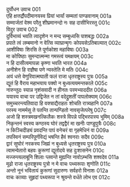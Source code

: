 दुर्योधन उवाच	001  
एहि क्षत्तर्द्रौपदीमानयस्व प्रियां भार्यां सम्मतां पाण्डवानाम्	001a  
सम्मार्जतां वेश्म परैतु शीघ्रमानन्दो नः सह दासीभिरस्तु	001c  
विदुर उवाच	002  
दुर्विभाव्यं भवति त्वादृशेन न मन्द सम्बुध्यसि पाशबद्धः	002a  
प्रपाते त्वं लम्बमानो न वेत्सि व्याघ्रान्मृगः कोपयसेऽतिबाल्यात्	002c  
आशीविषाः शिरसि ते पूर्णकोशा महाविषाः	003a  
मा कोपिष्ठाः सुमन्दात्मन्मा गमस्त्वं यमक्षयम्	003c  
न हि दासीत्वमापन्ना कृष्णा भवति भारत	004a  
अनीशेन हि राज्ञैषा पणे न्यस्तेति मे मतिः	004c  
अयं धत्ते वेणुरिवात्मघाती फलं राजा धृतराष्ट्रस्य पुत्रः	005a  
द्यूतं हि वैराय महाभयाय पक्वो न बुध्यत्ययमन्तकाले	005c  
नारुन्तुदः स्यान्न नृशंसवादी न हीनतः परमभ्याददीत	006a  
ययास्य वाचा पर उद्विजेत न तां वदेद्रुशतीं पापलोक्याम्	006c  
समुच्चरन्त्यतिवादा हि वक्त्राद्यैराहतः शोचति रात्र्यहानि	007a  
परस्य नामर्मसु ते पतन्ति तान्पण्डितो नावसृजेत्परेषु	007c  
अजो हि शस्त्रमखनत्किलैकः शस्त्रे विपन्ने पद्भिरपास्य भूमिम्	008a  
निकृन्तनं स्वस्य कण्ठस्य घोरं तद्वद्वैरं मा खनीः पाण्डुपुत्रैः	008c  
न किञ्चिदीड्यं प्रवदन्ति पापं वनेचरं वा गृहमेधिनं वा	009a  
तपस्विनं सम्परिपूर्णविद्यं भषन्ति हैवं श्वनराः सदैव	009c  
द्वारं सुघोरं नरकस्य जिह्मं न बुध्यसे धृतराष्ट्रस्य पुत्र	010a  
त्वामन्वेतारो बहवः कुरूणां द्यूतोदये सह दुःशासनेन	010c  
मज्जन्त्यलाबूनि शिलाः प्लवन्ते मुह्यन्ति नावोऽम्भसि शश्वदेव	011a  
मूढो राजा धृतराष्ट्रस्य पुत्रो न मे वाचः पथ्यरूपाः शृणोति	011c  
अन्तो नूनं भवितायं कुरूणां सुदारुणः सर्वहरो विनाशः	012a  
वाचः काव्याः सुहृदां पथ्यरूपा न श्रूयन्ते वर्धते लोभ एव	012c  

